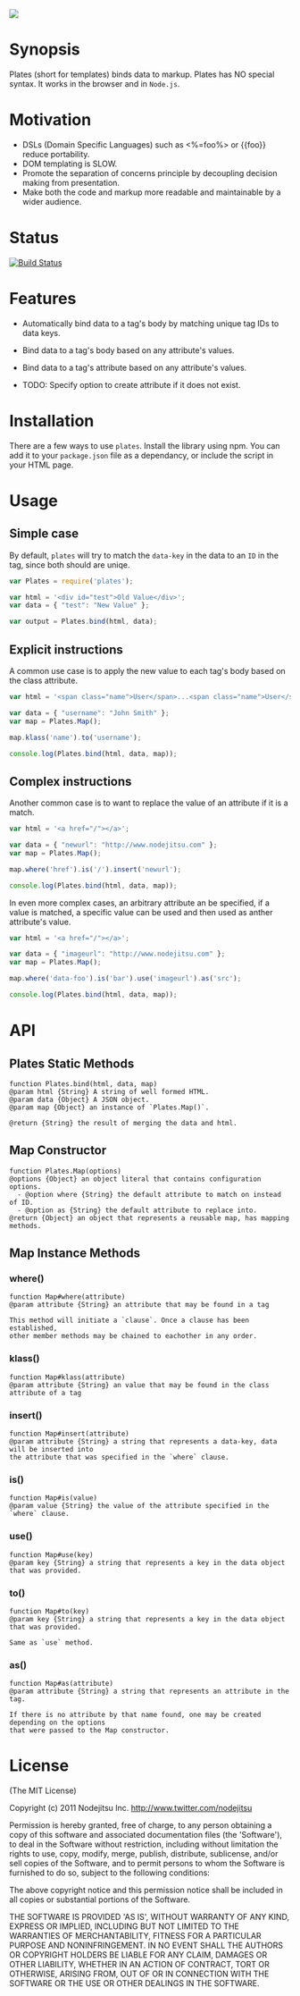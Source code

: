 
<img src="https://github.com/flatiron/plates/raw/master/plates.png" />

# Synopsis
Plates (short for templates) binds data to markup. Plates has NO special syntax. It works in the browser and in `Node.js`.

# Motivation
- DSLs (Domain Specific Languages) such as <%=foo%> or {{foo}} reduce portability.
- DOM templating is SLOW.
- Promote the separation of concerns principle by decoupling decision making from presentation.
- Make both the code and markup more readable and maintainable by a wider audience.

# Status

[![Build Status](https://secure.travis-ci.org/flatiron/plates.png)](http://travis-ci.org/flatiron/plates)

# Features
- Automatically bind data to a tag's body by matching unique tag IDs to data keys.
- Bind data to a tag's body based on any attribute's values.
- Bind data to a tag's attribute based on any attribute's values.

- TODO: Specify option to create attribute if it does not exist.

# Installation
There are a few ways to use `plates`. Install the library using npm. You can add it to your `package.json` file as a dependancy, or include the script in your HTML page.

# Usage

## Simple case
By default, `plates` will try to match the `data-key` in the data to an `ID` in the tag, since both should are uniqe.

```js
var Plates = require('plates');

var html = '<div id="test">Old Value</div>';
var data = { "test": "New Value" };

var output = Plates.bind(html, data); 
```

## Explicit instructions
A common use case is to apply the new value to each tag's body based on the class attribute.

```js
var html = '<span class="name">User</span>...<span class="name">User</span>';

var data = { "username": "John Smith" };
var map = Plates.Map();

map.klass('name').to('username');

console.log(Plates.bind(html, data, map));
```

## Complex instructions
Another common case is to want to replace the value of an attribute if it is a match.

```js
var html = '<a href="/"></a>';

var data = { "newurl": "http://www.nodejitsu.com" };
var map = Plates.Map();

map.where('href').is('/').insert('newurl');

console.log(Plates.bind(html, data, map));
```

In even more complex cases, an arbitrary attribute an be specified, if a value is matched, a specific value can be used and then used as anther attribute's value.

```js
var html = '<a href="/"></a>';

var data = { "imageurl": "http://www.nodejitsu.com" };
var map = Plates.Map();

map.where('data-foo').is('bar').use('imageurl').as('src');

console.log(Plates.bind(html, data, map));
```

# API

## Plates Static Methods

```
function Plates.bind(html, data, map)
@param html {String} A string of well formed HTML.
@param data {Object} A JSON object.
@param map {Object} an instance of `Plates.Map()`.

@return {String} the result of merging the data and html.
```

## Map Constructor

```
function Plates.Map(options)
@options {Object} an object literal that contains configuration options.
  - @option where {String} the default attribute to match on instead of ID.
  - @option as {String} the default attribute to replace into.
@return {Object} an object that represents a reusable map, has mapping methods.
```

## Map Instance Methods

### where()

```
function Map#where(attribute)
@param attribute {String} an attribute that may be found in a tag

This method will initiate a `clause`. Once a clause has been established,
other member methods may be chained to eachother in any order.
```

### klass()

```
function Map#klass(attribute)
@param attribute {String} an value that may be found in the class attribute of a tag
```

### insert()

```
function Map#insert(attribute)
@param attribute {String} a string that represents a data-key, data will be inserted into 
the attribute that was specified in the `where` clause.
```

### is()

```
function Map#is(value)
@param value {String} the value of the attribute specified in the `where` clause.
```

### use()

```
function Map#use(key)
@param key {String} a string that represents a key in the data object that was provided.
```

### to()

```
function Map#to(key)
@param key {String} a string that represents a key in the data object that was provided.

Same as `use` method.
```

### as()

```
function Map#as(attribute)
@param attribute {String} a string that represents an attribute in the tag.

If there is no attribute by that name found, one may be created depending on the options
that were passed to the Map constructor.
```

# License

(The MIT License)

Copyright (c) 2011 Nodejitsu Inc. http://www.twitter.com/nodejitsu

Permission is hereby granted, free of charge, to any person obtaining a copy of this software and associated documentation files (the 'Software'), to deal in the Software without restriction, including without limitation the rights to use, copy, modify, merge, publish, distribute, sublicense, and/or sell copies of the Software, and to permit persons to whom the Software is furnished to do so, subject to the following conditions:

The above copyright notice and this permission notice shall be included in all copies or substantial portions of the Software.

THE SOFTWARE IS PROVIDED 'AS IS', WITHOUT WARRANTY OF ANY KIND, EXPRESS OR IMPLIED, INCLUDING BUT NOT LIMITED TO THE WARRANTIES OF MERCHANTABILITY, FITNESS FOR A PARTICULAR PURPOSE AND NONINFRINGEMENT. IN NO EVENT SHALL THE AUTHORS OR COPYRIGHT HOLDERS BE LIABLE FOR ANY CLAIM, DAMAGES OR OTHER LIABILITY, WHETHER IN AN ACTION OF CONTRACT, TORT OR OTHERWISE, ARISING FROM, OUT OF OR IN CONNECTION WITH THE SOFTWARE OR THE USE OR OTHER DEALINGS IN THE SOFTWARE.

